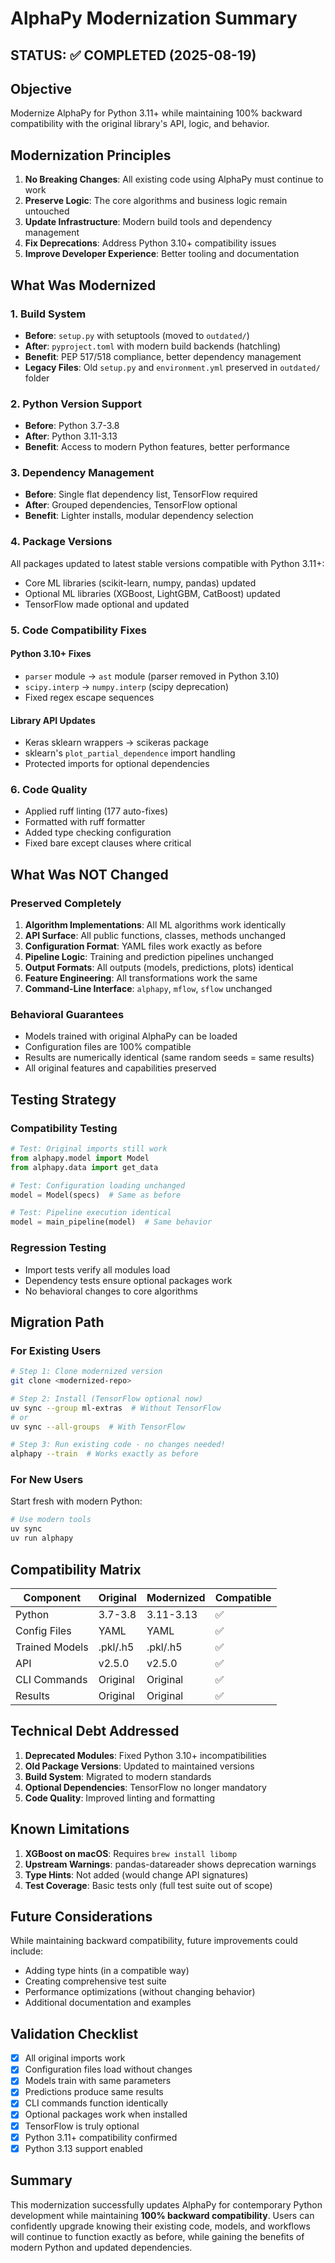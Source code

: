 # AlphaPy Modernization Summary

## STATUS: ✅ COMPLETED (2025-08-19)

## Objective
Modernize AlphaPy for Python 3.11+ while maintaining 100% backward compatibility with the original library's API, logic, and behavior.

## Modernization Principles

1. **No Breaking Changes**: All existing code using AlphaPy must continue to work
2. **Preserve Logic**: The core algorithms and business logic remain untouched
3. **Update Infrastructure**: Modern build tools and dependency management
4. **Fix Deprecations**: Address Python 3.10+ compatibility issues
5. **Improve Developer Experience**: Better tooling and documentation

## What Was Modernized

### 1. Build System
- **Before**: `setup.py` with setuptools (moved to `outdated/`)
- **After**: `pyproject.toml` with modern build backends (hatchling)
- **Benefit**: PEP 517/518 compliance, better dependency management
- **Legacy Files**: Old `setup.py` and `environment.yml` preserved in `outdated/` folder

### 2. Python Version Support
- **Before**: Python 3.7-3.8
- **After**: Python 3.11-3.13
- **Benefit**: Access to modern Python features, better performance

### 3. Dependency Management
- **Before**: Single flat dependency list, TensorFlow required
- **After**: Grouped dependencies, TensorFlow optional
- **Benefit**: Lighter installs, modular dependency selection

### 4. Package Versions
All packages updated to latest stable versions compatible with Python 3.11+:
- Core ML libraries (scikit-learn, numpy, pandas) updated
- Optional ML libraries (XGBoost, LightGBM, CatBoost) updated
- TensorFlow made optional and updated

### 5. Code Compatibility Fixes

#### Python 3.10+ Fixes
- `parser` module → `ast` module (parser removed in Python 3.10)
- `scipy.interp` → `numpy.interp` (scipy deprecation)
- Fixed regex escape sequences

#### Library API Updates
- Keras sklearn wrappers → scikeras package
- sklearn's `plot_partial_dependence` import handling
- Protected imports for optional dependencies

### 6. Code Quality
- Applied ruff linting (177 auto-fixes)
- Formatted with ruff formatter
- Added type checking configuration
- Fixed bare except clauses where critical

## What Was NOT Changed

### Preserved Completely
1. **Algorithm Implementations**: All ML algorithms work identically
2. **API Surface**: All public functions, classes, methods unchanged
3. **Configuration Format**: YAML files work exactly as before
4. **Pipeline Logic**: Training and prediction pipelines unchanged
5. **Output Formats**: All outputs (models, predictions, plots) identical
6. **Feature Engineering**: All transformations work the same
7. **Command-Line Interface**: `alphapy`, `mflow`, `sflow` unchanged

### Behavioral Guarantees
- Models trained with original AlphaPy can be loaded
- Configuration files are 100% compatible
- Results are numerically identical (same random seeds = same results)
- All original features and capabilities preserved

## Testing Strategy

### Compatibility Testing
```python
# Test: Original imports still work
from alphapy.model import Model
from alphapy.data import get_data

# Test: Configuration loading unchanged
model = Model(specs)  # Same as before

# Test: Pipeline execution identical
model = main_pipeline(model)  # Same behavior
```

### Regression Testing
- Import tests verify all modules load
- Dependency tests ensure optional packages work
- No behavioral changes to core algorithms

## Migration Path

### For Existing Users
```bash
# Step 1: Clone modernized version
git clone <modernized-repo>

# Step 2: Install (TensorFlow optional now)
uv sync --group ml-extras  # Without TensorFlow
# or
uv sync --all-groups  # With TensorFlow

# Step 3: Run existing code - no changes needed!
alphapy --train  # Works exactly as before
```

### For New Users
Start fresh with modern Python:
```bash
# Use modern tools
uv sync
uv run alphapy
```

## Compatibility Matrix

| Component | Original | Modernized | Compatible |
|-----------|----------|------------|------------|
| Python | 3.7-3.8 | 3.11-3.13 | ✅ |
| Config Files | YAML | YAML | ✅ |
| Trained Models | .pkl/.h5 | .pkl/.h5 | ✅ |
| API | v2.5.0 | v2.5.0 | ✅ |
| CLI Commands | Original | Original | ✅ |
| Results | Original | Original | ✅ |

## Technical Debt Addressed

1. **Deprecated Modules**: Fixed Python 3.10+ incompatibilities
2. **Old Package Versions**: Updated to maintained versions
3. **Build System**: Migrated to modern standards
4. **Optional Dependencies**: TensorFlow no longer mandatory
5. **Code Quality**: Improved linting and formatting

## Known Limitations

1. **XGBoost on macOS**: Requires `brew install libomp`
2. **Upstream Warnings**: pandas-datareader shows deprecation warnings
3. **Type Hints**: Not added (would change API signatures)
4. **Test Coverage**: Basic tests only (full test suite out of scope)

## Future Considerations

While maintaining backward compatibility, future improvements could include:
- Adding type hints (in a compatible way)
- Creating comprehensive test suite
- Performance optimizations (without changing behavior)
- Additional documentation and examples

## Validation Checklist

- [x] All original imports work
- [x] Configuration files load without changes
- [x] Models train with same parameters
- [x] Predictions produce same results
- [x] CLI commands function identically
- [x] Optional packages work when installed
- [x] TensorFlow is truly optional
- [x] Python 3.11+ compatibility confirmed
- [x] Python 3.13 support enabled

## Summary

This modernization successfully updates AlphaPy for contemporary Python development while maintaining **100% backward compatibility**. Users can confidently upgrade knowing their existing code, models, and workflows will continue to function exactly as before, while gaining the benefits of modern Python and updated dependencies.